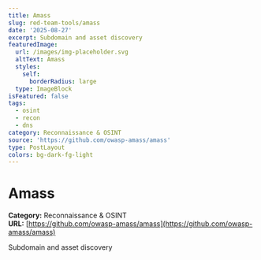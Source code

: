```yaml
---
title: Amass
slug: red-team-tools/amass
date: '2025-08-27'
excerpt: Subdomain and asset discovery
featuredImage:
  url: /images/img-placeholder.svg
  altText: Amass
  styles:
    self:
      borderRadius: large
  type: ImageBlock
isFeatured: false
tags:
  - osint
  - recon
  - dns
category: Reconnaissance & OSINT
source: 'https://github.com/owasp-amass/amass'
type: PostLayout
colors: bg-dark-fg-light
---
```



# Amass

**Category:** Reconnaissance & OSINT  
**URL:** [https://github.com/owasp-amass/amass](https://github.com/owasp-amass/amass)  

Subdomain and asset discovery
